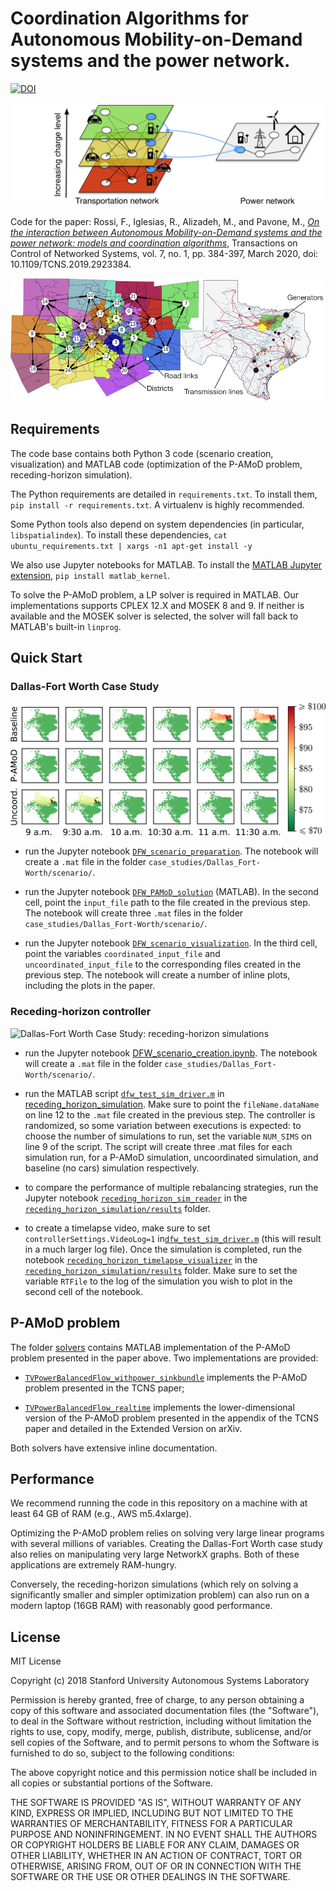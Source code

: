 # Coordination Algorithms for Autonomous Mobility-on-Demand systems and the power network.

[![DOI](https://zenodo.org/badge/140975383.svg)](https://zenodo.org/badge/latestdoi/140975383)

![On the interaction between Autonomous Mobility-on-Demand systems and the power network: models and coordination algorithms](media/pamod.png)

Code for the paper: Rossi, F., Iglesias, R., Alizadeh, M., and Pavone, M., [_On the interaction between Autonomous Mobility-on-Demand systems and the power network: models and coordination algorithms_](https://arxiv.org/pdf/1709.04906.pdf), Transactions on Control of Networked Systems, vol. 7, no. 1, pp. 384-397, March 2020, doi: 10.1109/TCNS.2019.2923384.

![Dallas-Fort Worth case study](media/case_study.png)

## Requirements

The code base contains both Python 3 code (scenario creation, visualization) and MATLAB code (optimization of the P-AMoD problem, receding-horizon simulation).

The Python requirements are detailed in `requirements.txt`. To install them, `pip install -r requirements.txt`. A virtualenv is highly recommended.

Some Python tools also depend on system dependencies (in particular, `libspatialindex`). To install these dependencies, `cat ubuntu_requirements.txt | xargs -n1 apt-get install -y`

We also use Jupyter notebooks for MATLAB. To install the [MATLAB Jupyter extension](https://github.com/Calysto/matlab_kernel), `pip install matlab_kernel`.

To solve the P-AMoD problem, a LP solver is required in MATLAB. Our implementations supports CPLEX 12.X and MOSEK 8 and 9. If neither is available and the MOSEK solver is selected, the solver will fall back to MATLAB's built-in `linprog`.

## Quick Start

### Dallas-Fort Worth Case Study

![Dallas-Fort Worth Case Study: LMPs](media/LMPs_TX5_compact.png)

- run the Jupyter notebook [`DFW_scenario_preparation`](case_studies/Dallas_Fort-Worth/DFW_scenario_preparation.ipynb). The notebook will create a `.mat` file in the folder `case_studies/Dallas_Fort-Worth/scenario/`.

- run the Jupyter notebook [`DFW_PAMoD_solution`](case_studies/Dallas_Fort-Worth/DFW_PAMoD_solution.ipynb) (MATLAB). In the second cell, point the `input_file` path to the file created in the previous step. The notebook will create three `.mat` files in the folder `case_studies/Dallas_Fort-Worth/scenario/`.

- run the Jupyter notebook [`DFW_scenario_visualization`](case_studies/Dallas_Fort-Worth/DFW_scenario_visualization.ipynb). In the third cell, point the variables `coordinated_input_file` and `uncoordinated_input_file` to the corresponding files created in the previous step. The notebook will create a number of inline plots, including the plots in the paper.

### Receding-horizon controller

![Dallas-Fort Worth Case Study: receding-horizon simulations](media/rhc.gif)


- run the Jupyter notebook [DFW_scenario_creation.ipynb](case_studies/Dallas_Fort-Worth/DFW_scenario_creation.ipynb). The notebook will create a `.mat` file in the folder `case_studies/Dallas_Fort-Worth/scenario/`.

- run the MATLAB script [`dfw_test_sim_driver.m`](receding_horizon_simulation/dfw_test_sim_driver.m) in [receding_horizon_simulation](receding_horizon_simulation). Make sure to point the `fileName.dataName` on line 12 to the `.mat` file created in the previous step. The controller is randomized, so some variation between executions is expected: to choose the number of simulations to run, set the variable `NUM_SIMS` on line 9 of the script. The script will create three .mat files for each simulation run, for a P-AMoD simulation, uncoordinated simulation, and baseline (no cars) simulation respectively.

- to compare the performance of multiple rebalancing strategies, run the Jupyter notebook [`receding_horizon_sim_reader`](receding_horizon_simulation/results/receding_horizon_sim_reader.ipynb) in the [`receding_horizon_simulation/results`](receding_horizon_simulation/results) folder.

- to create a timelapse video, make sure to set `controllerSettings.VideoLog=1` in[`dfw_test_sim_driver.m`](receding_horizon_simulation/dfw_test_sim_driver.m) (this will result in a much larger log file). Once the simulation is completed, run the notebook [`receding_horizon_timelapse_visualizer`](receding_horizon_simulation/results/receding_horizon_timelapse_visualizer.ipynb) in the [`receding_horizon_simulation/results`](receding_horizon_simulation/results) folder. Make sure to set the variable `RTFile` to the log of the simulation you wish to plot in the second cell of the notebook.

## P-AMoD problem

The folder [solvers](solvers) contains MATLAB implementation of the P-AMoD problem presented in the paper above. Two implementations are provided:

- [`TVPowerBalancedFlow_withpower_sinkbundle`](solvers/TVPowerBalancedFlow_withpower_sinkbundle.m) implements the P-AMoD problem presented in the TCNS paper;

- [`TVPowerBalancedFlow_realtime`](solvers/TVPowerBalancedFlow_realtime.m) implements the lower-dimensional version of the P-AMoD problem presented in the appendix of the TCNS paper and detailed in the Extended Version on arXiv.

Both solvers have extensive inline documentation.

## Performance

We recommend running the code in this repository on a machine with at least 64 GB of RAM (e.g., AWS m5.4xlarge).

Optimizing the P-AMoD problem relies on solving very large linear programs with several millions of variables. Creating the Dallas-Fort Worth case study also relies on manipulating very large NetworkX graphs. Both of these applications are extremely RAM-hungry.

Conversely, the receding-horizon simulations (which rely on solving a significantly smaller and simpler optimization problem) can also run on a modern laptop (16GB RAM) with reasonably good performance.

## License

MIT License

Copyright (c) 2018 Stanford University Autonomous Systems Laboratory

Permission is hereby granted, free of charge, to any person obtaining a copy
of this software and associated documentation files (the "Software"), to deal
in the Software without restriction, including without limitation the rights
to use, copy, modify, merge, publish, distribute, sublicense, and/or sell
copies of the Software, and to permit persons to whom the Software is
furnished to do so, subject to the following conditions:

The above copyright notice and this permission notice shall be included in all
copies or substantial portions of the Software.

THE SOFTWARE IS PROVIDED "AS IS", WITHOUT WARRANTY OF ANY KIND, EXPRESS OR
IMPLIED, INCLUDING BUT NOT LIMITED TO THE WARRANTIES OF MERCHANTABILITY,
FITNESS FOR A PARTICULAR PURPOSE AND NONINFRINGEMENT. IN NO EVENT SHALL THE
AUTHORS OR COPYRIGHT HOLDERS BE LIABLE FOR ANY CLAIM, DAMAGES OR OTHER
LIABILITY, WHETHER IN AN ACTION OF CONTRACT, TORT OR OTHERWISE, ARISING FROM,
OUT OF OR IN CONNECTION WITH THE SOFTWARE OR THE USE OR OTHER DEALINGS IN THE
SOFTWARE.
